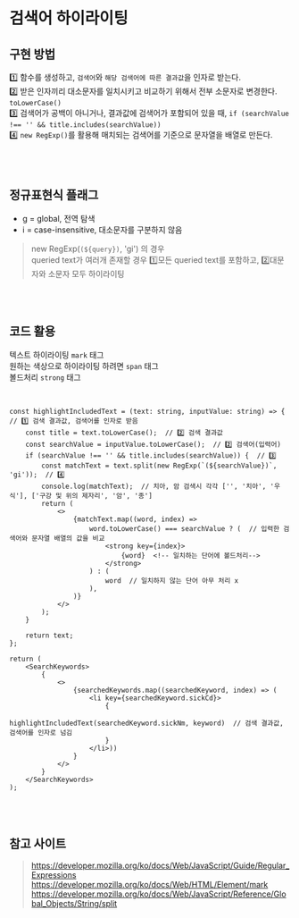 # 검색어 하이라이팅

## 구현 방법

1️⃣ 함수를 생성하고, `검색어`와 `해당 검색어에 따른 결과값`을 인자로 받는다.  
2️⃣ 받은 인자끼리 대소문자를 일치시키고 비교하기 위해서 전부 소문자로 변경한다. `toLowerCase()`  
3️⃣ 검색어가 공백이 아니거나, 결과값에 검색어가 포함되어 있을 때, `if (searchValue !== '' && title.includes(searchValue))`  
4️⃣ `new RegExp()`를 활용해 매치되는 검색어를 기준으로 문자열을 배열로 만든다.  

<br><br>

## 정규표현식 플래그

* g = global, 전역 탐색 
* i = case-insensitive, 대소문자를 구분하지 않음

> new RegExp(`(${query})`, 'gi') 의 경우  
queried text가 여러개 존재할 경우 1️⃣모든 queried text를 포함하고, 2️⃣대문자와 소문자 모두 하이라이팅

<br><br>

## 코드 활용

텍스트 하이라이팅 `mark` 태그  
원하는 색상으로 하이라이팅 하려면 `span` 태그  
볼드처리 `strong` 태그

<br>

```tsx
const highlightIncludedText = (text: string, inputValue: string) => {  // 1️⃣ 검색 결과값, 검색어를 인자로 받음
    const title = text.toLowerCase();  // 2️⃣ 검색 결과값
    const searchValue = inputValue.toLowerCase();  // 2️⃣ 검색어(입력어) 
    if (searchValue !== '' && title.includes(searchValue)) {  // 3️⃣ 
        const matchText = text.split(new RegExp(`(${searchValue})`, 'gi'));  // 4️⃣
        console.log(matchText);  // 치아, 암 검색시 각각 ['', '치아', '우식'], ['구강 및 위의 제자리', '암', '종']
        return (
            <>
                {matchText.map((word, index) =>
                    word.toLowerCase() === searchValue ? (  // 입력한 검색어와 문자열 배열의 값을 비교
                        <strong key={index}>
                            {word}  <!-- 일치하는 단어에 볼드처리-->
                        </strong>
                    ) : (
                        word  // 일치하지 않는 단어 아무 처리 x
                    ),
                )}
            </>
        );
    }

    return text;
};
```

```tsx
return (
    <SearchKeywords>
        {
            <>
                {searchedKeywords.map((searchedKeyword, index) => (
                    <li key={searchedKeyword.sickCd}>
                        {
                            highlightIncludedText(searchedKeyword.sickNm, keyword)  // 검색 결과값, 검색어를 인자로 넘김
                        }
                    </li>))
                }
            </>
        }
    </SearchKeywords>
);
```

<br><br>

## 참고 사이트

> https://developer.mozilla.org/ko/docs/Web/JavaScript/Guide/Regular_Expressions  
> https://developer.mozilla.org/ko/docs/Web/HTML/Element/mark  
> https://developer.mozilla.org/ko/docs/Web/JavaScript/Reference/Global_Objects/String/split
